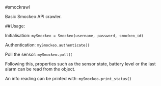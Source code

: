 #smockrawl

Basic Smockeo API crawler.

##Usage:

Initialisation:
`mySmockeo = Smockeo(username, password, smockeo_id)`

Authentication:
`mySmockeo.authenticate()`

Poll the sensor:
`mySmockeo.poll()`

Following this, properties such as the sensor state, battery level or the last alarm can be read from the object.

An info reading can be printed with:
`mySmockeo.print_status()`


